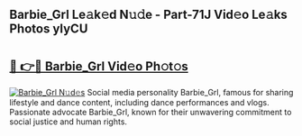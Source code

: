 ## Barbie_Grl Le𝚊k𝚎d N𝚞𝚍e - Part-71J Vid𝚎o Le𝚊ks Photos yIyCU

# <h2><a href="http://fbdr9m.evod.top/?m=Barbie_Grl">🔗 👉🔴 Barbie_Grl Vid𝚎o Ph𝚘t𝚘s</a></h2>

[![Barbie_Grl N𝚞d𝚎s](https://i.imgur.com/8V9OHl7.gif)](http://fbdr9m.evod.top/?m=Barbie_Grl)
Social media personality Barbie_Grl, famous for sharing lifestyle and dance content, including dance performances and vlogs. Passionate advocate Barbie_Grl, known for their unwavering commitment to social justice and human rights. 
